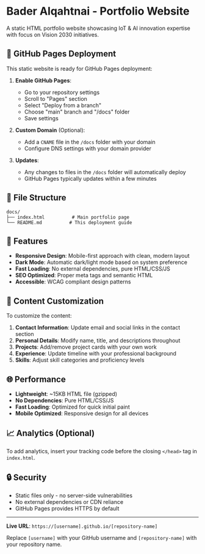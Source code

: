 # Bader Alqahtnai - Portfolio Website

A static HTML portfolio website showcasing IoT & AI innovation expertise with focus on Vision 2030 initiatives.

## 🚀 GitHub Pages Deployment

This static website is ready for GitHub Pages deployment:

1. **Enable GitHub Pages**:
   - Go to your repository settings
   - Scroll to "Pages" section
   - Select "Deploy from a branch"
   - Choose "main" branch and "/docs" folder
   - Save settings

2. **Custom Domain** (Optional):
   - Add a `CNAME` file in the `/docs` folder with your domain
   - Configure DNS settings with your domain provider

3. **Updates**:
   - Any changes to files in the `/docs` folder will automatically deploy
   - GitHub Pages typically updates within a few minutes

## 📁 File Structure

```
docs/
├── index.html          # Main portfolio page
└── README.md          # This deployment guide
```

## 🎨 Features

- **Responsive Design**: Mobile-first approach with clean, modern layout
- **Dark Mode**: Automatic dark/light mode based on system preference  
- **Fast Loading**: No external dependencies, pure HTML/CSS/JS
- **SEO Optimized**: Proper meta tags and semantic HTML
- **Accessible**: WCAG compliant design patterns

## 📧 Content Customization

To customize the content:

1. **Contact Information**: Update email and social links in the contact section
2. **Personal Details**: Modify name, title, and descriptions throughout
3. **Projects**: Add/remove project cards with your own work
4. **Experience**: Update timeline with your professional background
5. **Skills**: Adjust skill categories and proficiency levels

## 🌐 Performance

- **Lightweight**: ~15KB HTML file (gzipped)
- **No Dependencies**: Pure HTML/CSS/JS
- **Fast Loading**: Optimized for quick initial paint
- **Mobile Optimized**: Responsive design for all devices

## 📈 Analytics (Optional)

To add analytics, insert your tracking code before the closing `</head>` tag in `index.html`.

## 🔒 Security

- Static files only - no server-side vulnerabilities
- No external dependencies or CDN reliance
- GitHub Pages provides HTTPS by default

---

**Live URL**: `https://[username].github.io/[repository-name]`

Replace `[username]` with your GitHub username and `[repository-name]` with your repository name.